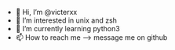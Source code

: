 - 👋 Hi, I’m @victerxx
- 👀 I’m interested in unix and zsh
- 🌱 I’m currently learning python3
- 📫 How to reach me --> message me on github

<!---
victerxx/victerxx is a ✨ special ✨ repository because its `README.md` (this file) appears on your GitHub profile.
You can click the Preview link to take a look at your changes.
--->
